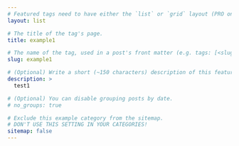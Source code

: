 ```yaml
---
# Featured tags need to have either the `list` or `grid` layout (PRO only).
layout: list

# The title of the tag's page.
title: example1

# The name of the tag, used in a post's front matter (e.g. tags: [<slug>]).
slug: example1

# (Optional) Write a short (~150 characters) description of this featured tag.
description: >
  test1

# (Optional) You can disable grouping posts by date.
# no_groups: true

# Exclude this example category from the sitemap.
# DON'T USE THIS SETTING IN YOUR CATEGORIES!
sitemap: false
---
```

